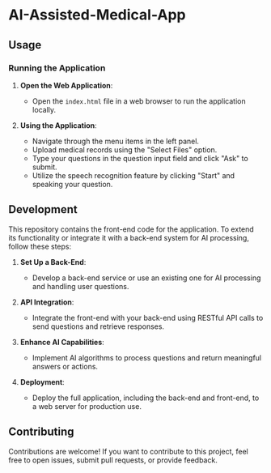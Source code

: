 # AI-Assisted-Medical-App

## Usage

### Running the Application

1. **Open the Web Application**:
   - Open the `index.html` file in a web browser to run the application locally.

2. **Using the Application**:
   - Navigate through the menu items in the left panel.
   - Upload medical records using the "Select Files" option.
   - Type your questions in the question input field and click "Ask" to submit.
   - Utilize the speech recognition feature by clicking "Start" and speaking your question.

## Development

This repository contains the front-end code for the application. To extend its functionality or integrate it with a back-end system for AI processing, follow these steps:

1. **Set Up a Back-End**:
   - Develop a back-end service or use an existing one for AI processing and handling user questions.

2. **API Integration**:
   - Integrate the front-end with your back-end using RESTful API calls to send questions and retrieve responses.

3. **Enhance AI Capabilities**:
   - Implement AI algorithms to process questions and return meaningful answers or actions.

4. **Deployment**:
   - Deploy the full application, including the back-end and front-end, to a web server for production use.

## Contributing

Contributions are welcome! If you want to contribute to this project, feel free to open issues, submit pull requests, or provide feedback.
